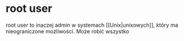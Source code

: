 # root user
root user to inaczej admin w systemach [[Unix|unixowych]], który ma nieograniczone możliwości.
Może robić wszystko 